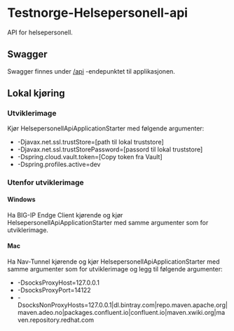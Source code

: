 # Testnorge-Helsepersonell-api
API for helsepersonell.

## Swagger
Swagger finnes under [/api](https://testnorge-helsepersonell-api.nais.preprod.local/api) -endepunktet til applikasjonen.

## Lokal kjøring

### Utviklerimage
Kjør HelsepersonellApiApplicationStarter med følgende argumenter:
 - -Djavax.net.ssl.trustStore=[path til lokal truststore]
 - -Djavax.net.ssl.trustStorePassword=[passord til lokal truststore]
 - -Dspring.cloud.vault.token=[Copy token fra Vault]
 - -Dspring.profiles.active=dev
 
### Utenfor utviklerimage
 
#### Windows
Ha BIG-IP Endge Client kjørende og kjør HelsepersonellApiApplicationStarter med samme argumenter som for utviklerimage.
 
#### Mac
Ha Nav-Tunnel kjørende og kjør HelsepersonellApiApplicationStarter med samme argumenter som for utviklerimage og legg til følgende argumenter:
 - -DsocksProxyHost=127.0.0.1
 - -DsocksProxyPort=14122
 - -DsocksNonProxyHosts=127.0.0.1|dl.bintray.com|repo.maven.apache.org|maven.adeo.no|packages.confluent.io|confluent.io|maven.xwiki.org|maven.repository.redhat.com
 